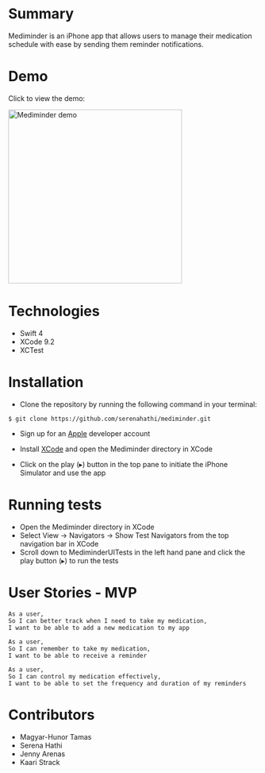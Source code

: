 # Summary

Mediminder is an iPhone app that allows users to manage their medication schedule with ease by sending them reminder notifications.

# Demo

Click to view the demo:

<a href="https://vimeo.com/262593550">
<img src="https://user-images.githubusercontent.com/29439776/38213612-d796d9d8-36b9-11e8-977f-0c01384b6257.png" alt="Mediminder demo" width="350" border="0"></a>

# Technologies
  - Swift 4
  - XCode 9.2
  - XCTest

# Installation

- Clone the repository by running the following command in your terminal:

```
$ git clone https://github.com/serenahathi/mediminder.git
```

- Sign up for an [Apple](https://developer.apple.com/) developer account 

- Install [XCode](https://developer.apple.com/xcode/) and open the Mediminder directory in XCode

- Click on the play (▸) button in the top pane to initiate the iPhone Simulator and use the app

# Running tests

- Open the Mediminder directory in XCode
- Select View -> Navigators -> Show Test Navigators from the top navigation bar in XCode 
- Scroll down to MediminderUITests in the left hand pane and click the play button (▸) to run the tests

# User Stories - MVP
```
As a user,
So I can better track when I need to take my medication,
I want to be able to add a new medication to my app
```

```
As a user,
So I can remember to take my medication,
I want to be able to receive a reminder
```

```
As a user,
So I can control my medication effectively,
I want to be able to set the frequency and duration of my reminders
```
# Contributors

- Magyar-Hunor Tamas
- Serena Hathi
- Jenny Arenas
- Kaari Strack
